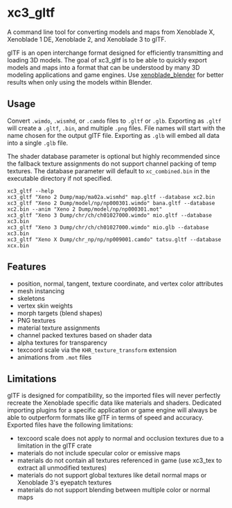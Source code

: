 # xc3_gltf
A command line tool for converting models and maps from Xenoblade X, Xenoblade 1 DE, Xenoblade 2, and Xenoblade 3 to glTF.

glTF is an open interchange format designed for efficiently transmitting and loading 3D models. The goal of xc3_gltf is to be able to quickly export models and maps into a format that can be understood by many 3D modeling applications and game engines. Use [xenoblade_blender](https://github.com/ScanMountGoat/xenoblade_blender) for better results when only using the models within Blender.

## Usage
Convert `.wimdo`, `.wismhd`, or `.camdo` files to `.gltf` or `.glb`. Exporting as `.gltf` will create a `.gltf`, `.bin`, and multiple `.png` files. File names will start with the name chosen for the output glTF file. Exporting as `.glb` will embed all data into a single `.glb` file. 

The shader database parameter is optional but highly recommended since the fallback texture assignments do not support channel packing of temp textures. The database parameter will default to `xc_combined.bin` in the executable directory if not specified.

`xc3_gltf --help`  
`xc3_gltf "Xeno 2 Dump/map/ma02a.wismhd" map.gltf --database xc2.bin`  
`xc3_gltf "Xeno 2 Dump/model/np/np000301.wimdo" bana.gltf --database xc2.bin --anim "Xeno 2 Dump/model/np/np000301.mot"`    
`xc3_gltf "Xeno 3 Dump/chr/ch/ch01027000.wimdo" mio.gltf --database xc3.bin`  
`xc3_gltf "Xeno 3 Dump/chr/ch/ch01027000.wimdo" mio.glb --database xc3.bin`  
`xc3_gltf "Xeno X Dump/chr_np/np/np009001.camdo" tatsu.gltf --database xcx.bin`    

## Features
* position, normal, tangent, texture coordinate, and vertex color attributes
* mesh instancing
* skeletons
* vertex skin weights
* morph targets (blend shapes)
* PNG textures
* material texture assignments
* channel packed textures based on shader data
* alpha textures for transparency
* texcoord scale via the `KHR_texture_transform` extension
* animations from `.mot` files

## Limitations
glTF is designed for compatibility, so the imported files will never perfectly recreate the Xenoblade specific data like materials and shaders. Dedicated importing plugins for a specific application or game engine will always be able to outperform formats like glTF in terms of speed and accuracy. Exported files have the following limitations:

* texcoord scale does not apply to normal and occlusion textures due to a limitation in the glTF crate
* materials do not include specular color or emissive maps
* materials do not contain all textures referenced in game (use xc3_tex to extract all unmodified textures)
* materials do not support global textures like detail normal maps or Xenoblade 3's eyepatch textures
* materials do not support blending between multiple color or normal maps
